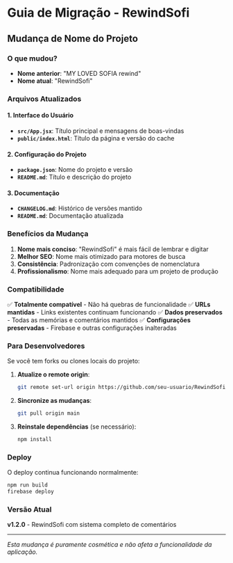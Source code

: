 # Guia de Migração - RewindSofi

## Mudança de Nome do Projeto

### O que mudou?
- **Nome anterior**: "MY LOVED SOFIA rewind"
- **Nome atual**: "RewindSofi"

### Arquivos Atualizados

#### 1. Interface do Usuário
- **`src/App.jsx`**: Título principal e mensagens de boas-vindas
- **`public/index.html`**: Título da página e versão do cache

#### 2. Configuração do Projeto
- **`package.json`**: Nome do projeto e versão
- **`README.md`**: Título e descrição do projeto

#### 3. Documentação
- **`CHANGELOG.md`**: Histórico de versões mantido
- **`README.md`**: Documentação atualizada

### Benefícios da Mudança

1. **Nome mais conciso**: "RewindSofi" é mais fácil de lembrar e digitar
2. **Melhor SEO**: Nome mais otimizado para motores de busca
3. **Consistência**: Padronização com convenções de nomenclatura
4. **Profissionalismo**: Nome mais adequado para um projeto de produção

### Compatibilidade

✅ **Totalmente compatível** - Não há quebras de funcionalidade
✅ **URLs mantidas** - Links existentes continuam funcionando
✅ **Dados preservados** - Todas as memórias e comentários mantidos
✅ **Configurações preservadas** - Firebase e outras configurações inalteradas

### Para Desenvolvedores

Se você tem forks ou clones locais do projeto:

1. **Atualize o remote origin**:
   ```bash
   git remote set-url origin https://github.com/seu-usuario/RewindSofi.git
   ```

2. **Sincronize as mudanças**:
   ```bash
   git pull origin main
   ```

3. **Reinstale dependências** (se necessário):
   ```bash
   npm install
   ```

### Deploy

O deploy continua funcionando normalmente:

```bash
npm run build
firebase deploy
```

### Versão Atual

**v1.2.0** - RewindSofi com sistema completo de comentários

---

*Esta mudança é puramente cosmética e não afeta a funcionalidade da aplicação.* 